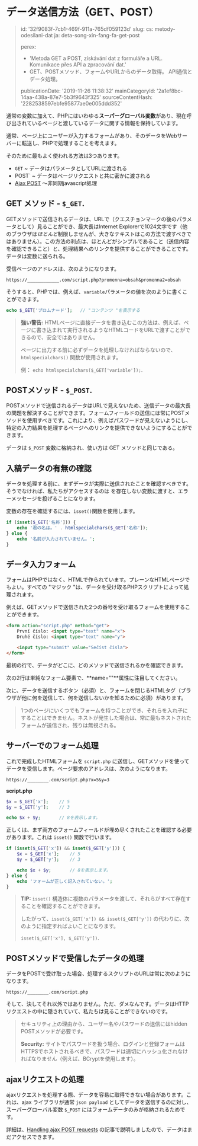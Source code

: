 データ送信方法（GET、POST）
=================

> id: '32f9083f-7cb1-469f-911a-765df059123d'
> slug:
> 	cs: metody-odesilani-dat
> 	ja: deta-song-xin-fang-fa-get-post
> 
> perex:
> 	- 'Metoda GET a POST, získávání dat z formuláře a URL. Komunikace přes API a zpracování dat.'
> 	- GET、POSTメソッド、フォームやURLからのデータ取得。 API通信とデータ処理。
> 
> publicationDate: '2019-11-26 11:38:32'
> mainCategoryId: '2a1ef8bc-14aa-438a-87e7-5b3f9643f325'
> sourceContentHash: '2282538597ebfe95877ae0e005ddd352'

通常の変数に加えて、PHPにはいわゆる**スーパーグローバル変数**があり、現在呼び出されているページと渡しているデータに関する情報を保持しています。

通常、ページ上にユーザーが入力するフォームがあり、そのデータをWebサーバーに転送し、PHPで処理することを考えます。

そのために最もよく使われる方法は3つあります。

- `GET` ~ データはパラメータとしてURLに渡される
- POST` ~ データはページリクエストと共に密かに渡される
- <a href="/ajax-post">Ajax POST</a> ～非同期javascript処理

GET メソッド - `$_GET`.
--------------------

GETメソッドで送信されるデータは、URLで（クエスチョンマークの後のパラメータとして）見ることができ、最大長はInternet Explorerで1024文字です（他のブラウザは*ほとんど*制限しませんが、大きなテキストはこの方法で渡すべきではありません）。この方法の利点は、ほとんどがシンプルであること（送信内容を確認できること）と、処理結果へのリンクを提供することができることです。データは変数に送られる。

受信ページのアドレスは、次のようになります。

`https://____________.com/script.php?promenna=obsah&promenna2=obsah`

そうすると、PHPでは、例えば、`variable`パラメータの値を次のように書くことができます。

```php
echo $_GET['プロムナード'];	// "コンテンツ "を表示する
```

> **強い警告:** HTMLページに直接データを書き込むこの方法は、例えば、ページに書き込まれて実行されるようなHTMLコードをURLで渡すことができるので、安全ではありません。
>
> ページに出力する前に必ずデータを処理しなければならないので、 `htmlspecialchars()` 関数が使用されます。
>
> 例： `echo htmlspecialchars($_GET['variable']);`.

POSTメソッド - `$_POST`.
----------------------

POSTメソッドで送信されるデータはURLで見えないため、送信データの最大長の問題を解決することができます。フォームフィールドの送信には常にPOSTメソッドを使用すべきです。これにより、例えばパスワードが見えないようにし、特定の入力結果を処理するページへのリンクを提供できないようにすることができます。

データは `$_POST` 変数に格納され、使い方は GET メソッドと同じである。

入稿データの有無の確認
--------------------------------

データを処理する前に、まずデータが実際に送信されたことを確認すべきです。そうでなければ、私たちがアクセスするのは
 を存在しない変数に渡すと、エラーメッセージを投げることになります。

変数の存在を確認するには、`isset()`関数を使用します。

```php
if (isset($_GET['名称'])) {
    echo '君の名は。' . htmlspecialchars($_GET['名称']);
} else {
    echo '名前が入力されていません。';
}
```

データ入力フォーム
------------------------

フォームはPHPではなく、HTMLで作られています。プレーンなHTMLページでもよい。すべての "マジック "は、データを受け取るPHPスクリプトによって処理されます。

例えば、GETメソッドで送信された2つの番号を受け取るフォームを使用することができます。

```html
<form action="script.php" method="get">
    První číslo: <input type="text" name="x">
    Druhé číslo: <input type="text" name="y">

    <input type="submit" value="Sečíst čísla">
</form>
```

最初の行で、データがどこに、どのメソッドで送信されるかを確認できます。

次の2行は単純なフォーム要素で、**name=""**属性に注目してください。

次に、データを送信するボタン（必須）と、フォームを閉じるHTMLタグ（ブラウザが他に何を送信して、何を送信しないかを知るために必須）があります。

> 1つのページにいくつでもフォームを持つことができ、それらを入れ子にすることはできません。ネストが発生した場合は、常に最もネストされたフォームが送信され、残りは無視される。

サーバーでのフォーム処理
-------------------------------

これで完成したHTMLフォームを `script.php` に送信し、GETメソッドを使ってデータを受信します。ページ要求のアドレスは、次のようになります。

`https://________.com/script.php?x=5&y=3`

**script.php**

```php
$x = $_GET['x'];	// 5
$y = $_GET['y'];	// 3

echo $x + $y;		// 8を表示します。
```

正しくは、まず両方のフォームフィールドが埋め尽くされたことを確認する必要があります。これは `isset()` 関数で行います。

```php
if (isset($_GET['x']) && isset($_GET['y'])) {
    $x = $_GET['x'];	// 5
    $y = $_GET['y'];	// 3

    echo $x + $y;		// 8を表示します。
} else {
    echo 'フォームが正しく記入されていない。';
}
```

> **TIP:** `isset()` 構造体に複数のパラメータを渡して、それらがすべて存在することを確認することができます。
>
> したがって、`isset($_GET['x']) && isset($_GET['y'])` の代わりに、次のように指定すればよいことになります。
>
> `isset($_GET['x'], $_GET['y'])`.

POSTメソッドで受信したデータの処理
--------------------------------------

データをPOSTで受け取った場合、処理するスクリプトのURLは常に次のようになります。

`https://________.com/script.php`

そして、決してそれ以外ではありません。ただ、ダメなんです。データはHTTPリクエストの中に隠されていて、私たちは見ることができないのです。

> セキュリティ上の理由から、ユーザー名やパスワードの送信にはhidden POSTメソッドが必要です。
>
> **Security:** サイトでパスワードを扱う場合、ログインと登録フォームはHTTPSでホストされるべきで、パスワードは適切にハッシュ化されなければなりません（例えば、BCryptを使用します）。

ajaxリクエストの処理
------------------------------

ajaxリクエストを処理する際、データを容易に取得できない場合があります。これは、ajax ライブラリが通常 `json payload` としてデータを送信するのに対し、スーパーグローバル変数 `$_POST` にはフォームデータのみが格納されるためです。

詳細は、<a href="/ajax-post">Handling ajax POST requests</a> の記事で説明しましたので、データはまだアクセスできます。
